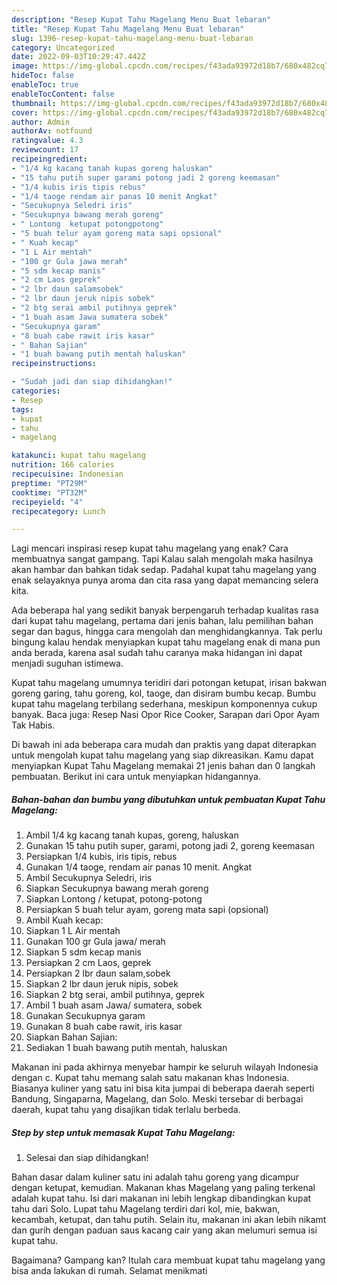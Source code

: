 ```yaml
---
description: "Resep Kupat Tahu Magelang Menu Buat lebaran"
title: "Resep Kupat Tahu Magelang Menu Buat lebaran"
slug: 1396-resep-kupat-tahu-magelang-menu-buat-lebaran
category: Uncategorized
date: 2022-09-03T10:29:47.442Z
image: https://img-global.cpcdn.com/recipes/f43ada93972d18b7/680x482cq70/kupat-tahu-magelang-foto-resep-utama.jpg
hideToc: false
enableToc: true
enableTocContent: false
thumbnail: https://img-global.cpcdn.com/recipes/f43ada93972d18b7/680x482cq70/kupat-tahu-magelang-foto-resep-utama.jpg
cover: https://img-global.cpcdn.com/recipes/f43ada93972d18b7/680x482cq70/kupat-tahu-magelang-foto-resep-utama.jpg
author: Admin
authorAv: notfound
ratingvalue: 4.3
reviewcount: 17
recipeingredient:
- "1/4 kg kacang tanah kupas goreng haluskan"
- "15 tahu putih super garami potong jadi 2 goreng keemasan"
- "1/4 kubis iris tipis rebus"
- "1/4 taoge rendam air panas 10 menit Angkat"
- "Secukupnya Seledri iris"
- "Secukupnya bawang merah goreng"
- " Lontong  ketupat potongpotong"
- "5 buah telur ayam goreng mata sapi opsional"
- " Kuah kecap"
- "1 L Air mentah"
- "100 gr Gula jawa merah"
- "5 sdm kecap manis"
- "2 cm Laos geprek"
- "2 lbr daun salamsobek"
- "2 lbr daun jeruk nipis sobek"
- "2 btg serai ambil putihnya geprek"
- "1 buah asam Jawa sumatera sobek"
- "Secukupnya garam"
- "8 buah cabe rawit iris kasar"
- " Bahan Sajian"
- "1 buah bawang putih mentah haluskan"
recipeinstructions:

- "Sudah jadi dan siap dihidangkan!"
categories:
- Resep
tags:
- kupat
- tahu
- magelang

katakunci: kupat tahu magelang 
nutrition: 166 calories
recipecuisine: Indonesian
preptime: "PT29M"
cooktime: "PT32M"
recipeyield: "4"
recipecategory: Lunch

---
```



Lagi mencari inspirasi resep kupat tahu magelang yang enak? Cara membuatnya sangat gampang. Tapi Kalau salah mengolah maka hasilnya akan hambar dan bahkan tidak sedap. Padahal kupat tahu magelang yang enak selayaknya punya aroma dan cita rasa yang dapat memancing selera kita.


Ada beberapa hal yang sedikit banyak berpengaruh terhadap kualitas rasa dari kupat tahu magelang, pertama dari jenis bahan, lalu pemilihan bahan segar dan bagus, hingga cara mengolah dan menghidangkannya. Tak perlu bingung kalau hendak menyiapkan kupat tahu magelang enak di mana pun anda berada, karena asal sudah tahu caranya maka hidangan ini dapat menjadi suguhan istimewa.

Kupat tahu magelang umumnya teridiri dari potongan ketupat, irisan bakwan goreng garing, tahu goreng, kol, taoge, dan disiram bumbu kecap. Bumbu kupat tahu magelang terbilang sederhana, meskipun komponennya cukup banyak. Baca juga: Resep Nasi Opor Rice Cooker, Sarapan dari Opor Ayam Tak Habis.


Di bawah ini ada beberapa cara mudah dan praktis yang dapat diterapkan untuk mengolah kupat tahu magelang yang siap dikreasikan. Kamu dapat menyiapkan Kupat Tahu Magelang memakai 21 jenis bahan dan 0 langkah pembuatan. Berikut ini cara untuk menyiapkan hidangannya.

<!--inarticleads1-->

##### Bahan-bahan dan bumbu yang dibutuhkan untuk pembuatan Kupat Tahu Magelang:

1. Ambil 1/4 kg kacang tanah kupas, goreng, haluskan
1. Gunakan 15 tahu putih super, garami, potong jadi 2, goreng keemasan
1. Persiapkan 1/4 kubis, iris tipis, rebus
1. Gunakan 1/4 taoge, rendam air panas 10 menit. Angkat
1. Ambil Secukupnya Seledri, iris
1. Siapkan Secukupnya bawang merah goreng
1. Siapkan  Lontong / ketupat, potong-potong
1. Persiapkan 5 buah telur ayam, goreng mata sapi (opsional)
1. Ambil  Kuah kecap:
1. Siapkan 1 L Air mentah
1. Gunakan 100 gr Gula jawa/ merah
1. Siapkan 5 sdm kecap manis
1. Persiapkan 2 cm Laos, geprek
1. Persiapkan 2 lbr daun salam,sobek
1. Siapkan 2 lbr daun jeruk nipis, sobek
1. Siapkan 2 btg serai, ambil putihnya, geprek
1. Ambil 1 buah asam Jawa/ sumatera, sobek
1. Gunakan Secukupnya garam
1. Gunakan 8 buah cabe rawit, iris kasar
1. Siapkan  Bahan Sajian:
1. Sediakan 1 buah bawang putih mentah, haluskan


Makanan ini pada akhirnya menyebar hampir ke seluruh wilayah Indonesia dengan c. Kupat tahu memang salah satu makanan khas Indonesia. Biasanya kuliner yang satu ini bisa kita jumpai di beberapa daerah seperti Bandung, Singaparna, Magelang, dan Solo. Meski tersebar di berbagai daerah, kupat tahu yang disajikan tidak terlalu berbeda. 

<!--inarticleads2-->

##### Step by step untuk memasak Kupat Tahu Magelang:


1. Selesai dan siap dihidangkan!

Bahan dasar dalam kuliner satu ini adalah tahu goreng yang dicampur dengan ketupat, kemudian. Makanan khas Magelang yang paling terkenal adalah kupat tahu. Isi dari makanan ini lebih lengkap dibandingkan kupat tahu dari Solo. Lupat tahu Magelang terdiri dari kol, mie, bakwan, kecambah, ketupat, dan tahu putih. Selain itu, makanan ini akan lebih nikamt dan gurih dengan paduan saus kacang cair yang akan melumuri semua isi kupat tahu. 

Bagaimana? Gampang kan? Itulah cara membuat kupat tahu magelang yang bisa anda lakukan di rumah. Selamat menikmati
